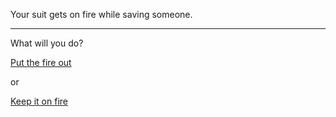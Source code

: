 Your suit gets on fire while saving someone.

---

What will you do?

[Put the fire out](put_out_the_fire.md)

or

[Keep it on fire](keep._it_on_fire.md)
